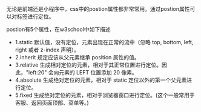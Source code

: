 无论是前端还是小程序中，css中的postion属性都非常常用。通过postion属性可以对标签进行定位。

postion有5个属性，在w3school中如下描述

+ 1.static  默认值，没有定位，元素出现在正常的流中（忽略 top, bottom, left, right 或者 z-index 声明）。
+ 2.inherit 规定应该从父元素继承 position 属性的值。
+ 3.relative 生成相对定位的元素，相对于其正常位置进行定位。因此，"left:20" 会向元素的 LEFT 位置添加 20 像素。
+ 4.absolute 生成绝对定位的元素，相对于 static 定位以外的第一个父元素进行定位。
+ 5.fixed    生成绝对定位的元素，相对于浏览器窗口进行定位。(这个一般常用于客服、返回页面顶部、菜单等。)